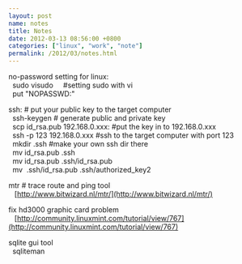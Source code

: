 ```yaml
---  
layout: post  
name: notes  
title: Notes  
date: 2012-03-13 08:56:00 +0800  
categories: ["linux", "work", "note"]  
permalink: /2012/03/notes.html  
---  
```

no-password setting for linux:  
  sudo visudo     #setting sudo with vi  
  put "NOPASSWD:"  
    
    
ssh: # put your public key to the target computer  
  ssh-keygen # generate public and private key  
  scp id\_rsa.pub 192.168.0.xxx: #put the key in to 192.168.0.xxx  
  ssh -p 123 192.168.0.xxx #ssh to the target computer with port 123  
  mkdir .ssh #make your own ssh dir there  
  mv id\_rsa.pub .ssh  
  mv id\_rsa.pub .ssh/id\_rsa.pub  
  mv  .ssh/id\_rsa.pub .ssh/authorized\_key2  
    
    
mtr # trace route and ping tool  
   [http://www.bitwizard.nl/mtr/](http://www.bitwizard.nl/mtr/)  
    
    
fix hd3000 graphic card problem  
   [http://community.linuxmint.com/tutorial/view/767](http://community.linuxmint.com/tutorial/view/767)  
    
    
sqlite gui tool  
  sqliteman

